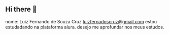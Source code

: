 ## Hi there 👋
nome: Luiz Fernando de Souza Cruz
 luizfernadoscruz@gmail.com
 estou estudadando na plataforma alura.
 desejo me aprofundar nos meus estudos.
